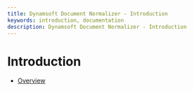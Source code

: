 ```yaml
---
title: Dynamsoft Document Normalizer - Introduction
keywords: introduction, documentation
description: Dynamsoft Document Normalizer - Introduction
---
```


# Introduction

- [Overview](overview/)
